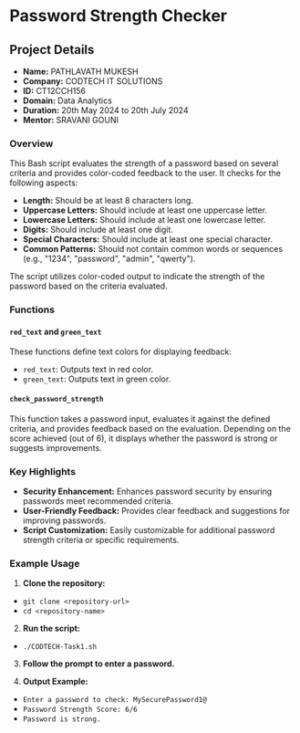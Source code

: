 # Password Strength Checker

## Project Details

- **Name:** PATHLAVATH MUKESH
- **Company:** CODTECH IT SOLUTIONS
- **ID:** CT12CCH156
- **Domain:** Data Analytics
- **Duration:** 20th May 2024 to 20th July 2024
- **Mentor:** SRAVANI GOUNI

### Overview

This Bash script evaluates the strength of a password based on several criteria and provides color-coded feedback to the user. It checks for the following aspects:

- **Length:** Should be at least 8 characters long.
- **Uppercase Letters:** Should include at least one uppercase letter.
- **Lowercase Letters:** Should include at least one lowercase letter.
- **Digits:** Should include at least one digit.
- **Special Characters:** Should include at least one special character.
- **Common Patterns:** Should not contain common words or sequences (e.g., "1234", "password", "admin", "qwerty").

The script utilizes color-coded output to indicate the strength of the password based on the criteria evaluated.

### Functions

#### `red_text` and `green_text`

These functions define text colors for displaying feedback:
- `red_text`: Outputs text in red color.
- `green_text`: Outputs text in green color.

#### `check_password_strength`

This function takes a password input, evaluates it against the defined criteria, and provides feedback based on the evaluation. Depending on the score achieved (out of 6), it displays whether the password is strong or suggests improvements.

### Key Highlights

- **Security Enhancement:** Enhances password security by ensuring passwords meet recommended criteria.
- **User-Friendly Feedback:** Provides clear feedback and suggestions for improving passwords.
- **Script Customization:** Easily customizable for additional password strength criteria or specific requirements.
  
### Example Usage

1. **Clone the repository:**
- `git clone <repository-url>`
- `cd <repository-name>`

2. **Run the script:**
- `./CODTECH-Task1.sh`

3. **Follow the prompt to enter a password.**


4. **Output Example:**
- `Enter a password to check: MySecurePassword1@`
- `Password Strength Score: 6/6`
- `Password is strong.`

